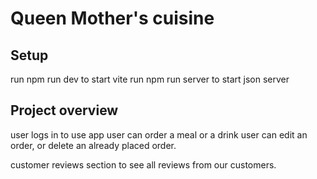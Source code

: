 # Queen Mother's cuisine

## Setup

run npm run dev to start vite
run npm run server to start json server

## Project overview

user logs in to use app
user can order a meal or a drink
user can edit an order, or delete an already placed order.

customer reviews section to see all reviews from our customers.
